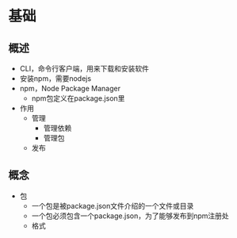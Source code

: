 # 基础
## 概述
- CLI，命令行客户端，用来下载和安装软件
- 安装npm，需要nodejs
- npm，Node Package Manager
	- npm包定义在package.json里
- 作用 
	- 管理
		- 管理依赖
		- 管理包
	- 发布


## 概念
- 包
	- 一个包是被package.json文件介绍的一个文件或目录	
	- 一个包必须包含一个package.json，为了能够发布到npm注册处
	- 格式